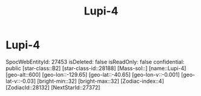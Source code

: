 ﻿---
title: "Lupi-4"
location: [-40.65,-129.65,600]
type: Station
tags:
- astro/Star

---

# Lupi-4

SpocWebEntityId: 27453
isDeleted: false
isReadOnly: false
confidential: public
[star-class::B2]
[star-class-id::28188]
[Mass-sol::]
[name::Lupi-4]
[geo-alt::600]
[geo-lon::-129.65]
[geo-lat::-40.65]
[geo-lon-v::-0.001]
[geo-lat-v::-0.03]
[bright-min::32]
[bright-max::32]
[Zodiac-index::4]
[ZodiacId::28132]
[NextStarId::27372]

